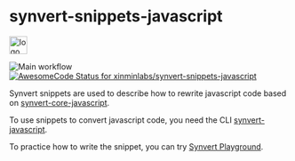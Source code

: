 # synvert-snippets-javascript

<img src="https://synvert.xinminlabs.com/img/logo_96.png" alt="logo" width="32" height="32" />

![Main workflow](https://github.com/xinminlabs/synvert-snippets-javascript/actions/workflows/main.yml/badge.svg)
[![AwesomeCode Status for xinminlabs/synvert-snippets-javascript](https://awesomecode.io/projects/54aa17d8-bd3e-4c4e-b867-1ff8fb5685e4/status)](https://awesomecode.io/repos/xinminlabs/synvert-snippets-javascript)

Synvert snippets are used to describe how to rewrite javascript code based on [synvert-core-javascript](https://github.com/xinminlabs/synvert-core-javascript).

To use snippets to convert javascript code, you need the CLI [synvert-javascript](https://github.com/xinminlabs/synvert-javascript).

To practice how to write the snippet, you can try [Synvert Playground](https://synvert-playground.xinminlabs.com/).
